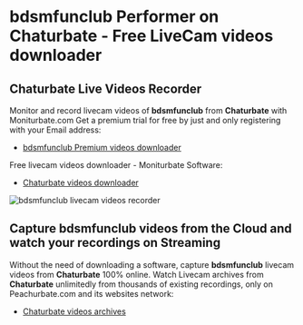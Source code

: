 # bdsmfunclub Performer on Chaturbate - Free LiveCam videos downloader

## Chaturbate Live Videos Recorder

Monitor and record livecam videos of **bdsmfunclub** from **Chaturbate** with Moniturbate.com
Get a premium trial for free by just and only registering with your Email address:
* [bdsmfunclub Premium videos downloader](https://moniturbate.com/request-demo-licence-key.html)

Free livecam videos downloader - Moniturbate Software:
* [Chaturbate videos downloader](https://moniturbate.com/moniturbate-download-software.html)

![bdsmfunclub livecam videos recorder](https://peachurnet.com/templates/moniturbate-software.png)


## Capture bdsmfunclub videos from the Cloud and watch your recordings on Streaming

Without the need of downloading a software, capture **bdsmfunclub** livecam videos from **Chaturbate** 100% online.
Watch Livecam archives from **Chaturbate** unlimitedly from thousands of existing recordings, only on Peachurbate.com and its websites network:
* [Chaturbate videos archives](https://peachurnet.com/)